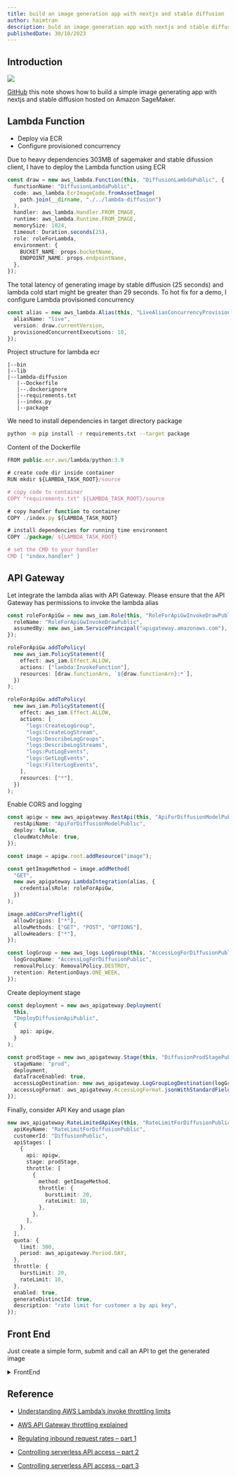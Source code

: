 ```yaml
---
title: build an image generation app with nextjs and stable diffusion
author: haimtran
description: buld an image generation app with nextjs and stable diffusion
publishedDate: 30/10/2023
---
```


## Introduction

<img src="./assets/arch.png">

[GitHub](https://github.com/cdk-entest/next-stable-diffusion/tree/main) this note shows how to build a simple image generating app with nextjs and stable diffusion hosted on Amazon SageMaker.

## Lambda Function

- Deploy via ECR
- Configure provisioned concurrency

Due to heavy dependencies 303MB of sagemaker and stable difussion client, I have to deploy the Lambda function using ECR

```ts
const draw = new aws_lambda.Function(this, "DiffusionLambdaPublic", {
  functionName: "DiffusionLambdaPublic",
  code: aws_lambda.EcrImageCode.fromAssetImage(
    path.join(__dirname, "./../lambda-diffusion")
  ),
  handler: aws_lambda.Handler.FROM_IMAGE,
  runtime: aws_lambda.Runtime.FROM_IMAGE,
  memorySize: 1024,
  timeout: Duration.seconds(25),
  role: roleForLambda,
  environment: {
    BUCKET_NAME: props.bucketName,
    ENDPOINT_NAME: props.endpointName,
  },
});
```

The total latency of generating image by stable diffusion (25 seconds) and lambda cold start might be greater than 29 seconds. To hot fix for a demo, I configure Lambda provisioned concurrency

```ts
const alias = new aws_lambda.Alias(this, "LiveAliasConcurrencyProvisioned", {
  aliasName: "live",
  version: draw.currentVersion,
  provisionedConcurrentExecutions: 10,
});
```

Project structure for lambda ecr

```
|--bin
|--lib
|--lambda-diffusion
   |--Dockerfile
   |--.dockerignore
   |--requirements.txt
   |--index.py
   |--package
```

We need to install dependencies in target directory package

```bash
python -m pip install -r requirements.txt --target package
```

Content of the Dockerfile

```ts
FROM public.ecr.aws/lambda/python:3.9

# create code dir inside container
RUN mkdir ${LAMBDA_TASK_ROOT}/source

# copy code to container
COPY "requirements.txt" ${LAMBDA_TASK_ROOT}/source

# copy handler function to container
COPY ./index.py ${LAMBDA_TASK_ROOT}

# install dependencies for running time environment
COPY ./package/ ${LAMBDA_TASK_ROOT}

# set the CMD to your handler
CMD [ "index.handler" ]
```

## API Gateway

Let integrate the lambda alias with API Gateway. Please ensure that the API Gateway has permissions to invoke the lambda alias

```ts
const roleForApiGw = new aws_iam.Role(this, "RoleForApiGwInvokeDrawPublic", {
  roleName: "RoleForApiGwInvokeDrawPublic",
  assumedBy: new aws_iam.ServicePrincipal("apigateway.amazonaws.com"),
});

roleForApiGw.addToPolicy(
  new aws_iam.PolicyStatement({
    effect: aws_iam.Effect.ALLOW,
    actions: ["lambda:InvokeFunction"],
    resources: [draw.functionArn, `${draw.functionArn}:*`],
  })
);

roleForApiGw.addToPolicy(
  new aws_iam.PolicyStatement({
    effect: aws_iam.Effect.ALLOW,
    actions: [
      "logs:CreateLogGroup",
      "logs:CreateLogStream",
      "logs:DescribeLogGroups",
      "logs:DescribeLogStreams",
      "logs:PutLogEvents",
      "logs:GetLogEvents",
      "logs:FilterLogEvents",
    ],
    resources: ["*"],
  })
);
```

Enable CORS and logging

```ts
const apigw = new aws_apigateway.RestApi(this, "ApiForDiffusionModelPublic", {
  restApiName: "ApiForDiffusionModelPublic",
  deploy: false,
  cloudWatchRole: true,
});

const image = apigw.root.addResource("image");

const getImageMethod = image.addMethod(
  "GET",
  new aws_apigateway.LambdaIntegration(alias, {
    credentialsRole: roleForApiGw,
  })
);

image.addCorsPreflight({
  allowOrigins: ["*"],
  allowMethods: ["GET", "POST", "OPTIONS"],
  allowHeaders: ["*"],
});

const logGroup = new aws_logs.LogGroup(this, "AccessLogForDiffusionPublic", {
  logGroupName: "AccessLogForDiffusionPublic",
  removalPolicy: RemovalPolicy.DESTROY,
  retention: RetentionDays.ONE_WEEK,
});
```

Create deployment stage

```ts
const deployment = new aws_apigateway.Deployment(
  this,
  "DeployDiffusionApiPublic",
  {
    api: apigw,
  }
);

const prodStage = new aws_apigateway.Stage(this, "DiffusionProdStagePublic", {
  stageName: "prod",
  deployment,
  dataTraceEnabled: true,
  accessLogDestination: new aws_apigateway.LogGroupLogDestination(logGroup),
  accessLogFormat: aws_apigateway.AccessLogFormat.jsonWithStandardFields(),
});
```

Finally, consider API Key and usage plan

```ts
new aws_apigateway.RateLimitedApiKey(this, "RateLimitForDiffusionPublic", {
  apiKeyName: "RateLimitForDiffusionPublic",
  customerId: "DiffusionPublic",
  apiStages: [
    {
      api: apigw,
      stage: prodStage,
      throttle: [
        {
          method: getImageMethod,
          throttle: {
            burstLimit: 20,
            rateLimit: 10,
          },
        },
      ],
    },
  ],
  quota: {
    limit: 300,
    period: aws_apigateway.Period.DAY,
  },
  throttle: {
    burstLimit: 20,
    rateLimit: 10,
  },
  enabled: true,
  generateDistinctId: true,
  description: "rate limit for customer a by api key",
});
```

## Front End

Just create a simple form, submit and call an API to get the generated image

<details>
<summary>FrontEnd</summary>

```ts
"use client";

import axios from "axios";
import { useEffect, useState } from "react";
import { config } from "@/config";

const HomePage = () => {
  const [url, setUrl] = useState<string | null>(null);
  const [modal, setModal] = useState<Boolean>(false);
  const [counter, setCounter] = useState<Number>(25);

  const generateImage = async (prompt: string) => {
    // const token = localStorage.getItem("IdToken");

    try {
      const { data, status } = await axios.get(config.API_DIFFUSION, {
        // headers: {
        //   Authorization: `Bearer ${token}`,
        //   "Content-Type": "application/json",
        // },
        params: {
          prompt: prompt,
        },
      });

      console.log(data);

      setUrl(data.url);
    } catch (error) {
      console.log(error);
    }

    setModal(false);
  };

  const timer = () => {
    var timeleft = 25;
    var downloadTimer = setInterval(function () {
      if (timeleft <= 0) {
        clearInterval(downloadTimer);
      } else {
      }

      setCounter(timeleft);

      timeleft -= 1;
    }, 1000);
  };

  useEffect(() => {}, [url, modal]);

  useEffect(() => {}, [counter]);

  return (
    <div className="min-h-screen dark:bg-slate-800">
      <div className="mx-auto max-w-3xl dark:bg-slate-800 dark:text-white px-10">
        <div className="mb-5">
          <textarea
            id="prompt"
            name="prompt"
            rows={2}
            placeholder="describe an image you want..."
            className="p-2.5 w-full text-gray-900 bg-slate-200  rounded-lg border border-gray-300 focus:border-2 focus:ring-blue-500 focus:border-blue-500 dark:bg-gray-700 dark:border-gray-600 dark:placeholder-gray-400 dark:text-white dark:focus:ring-blue-500 dark:focus:border-blue-500 my-5 outline-none focus:outline-none"
          ></textarea>
          <button
            className="bg-orange-400 px-10 py-3 rounded-sm"
            onClick={async () => {
              let prompt = (
                document.getElementById("prompt") as HTMLInputElement
              ).value;

              if (prompt === "") {
                prompt = "a big house";
              }

              setUrl(null);
              setCounter(25);
              setModal(true);
              timer();
              await generateImage(prompt);
            }}
          >
            Submit
          </button>
        </div>
        {url ? (
          <div>
            <img src={url} alt="test"></img>
          </div>
        ) : (
          ""
        )}

        {modal === true ? (
          <div
            className="fixed top-0 bottom-0 left-0 right-0 bg-slate-500 bg-opacity-70"
            id="modal"
          >
            <div className="mx-auto max-w-3xl sm:p-10 p-5">
              <div className="justify-center items-center flex bg-white py-20 px-10 rounded-lg relative">
                <h1 className="text-black" id="countdown">
                  Please wait {String(counter)} for generating your image
                </h1>
              </div>
            </div>
          </div>
        ) : (
          ""
        )}
      </div>
    </div>
  );
};
export default HomePage;
```

</details>

## Reference

- [Understanding AWS Lambda’s invoke throttling limits](https://aws.amazon.com/blogs/compute/understanding-aws-lambdas-invoke-throttle-limits/)

- [AWS API Gateway throttling explained](https://xebia.com/blog/aws-api-gateway-throttling-explained/)

- [Regulating inbound request rates – part 1](https://aws.amazon.com/blogs/compute/building-well-architected-serverless-applications-regulating-inbound-request-rates-part-1/)

- [Controlling serverless API access – part 2](https://aws.amazon.com/blogs/compute/building-well-architected-serverless-applications-controlling-serverless-api-access-part-2/)

- [Controlling serverless API access – part 3](https://aws.amazon.com/blogs/compute/building-well-architected-serverless-applications-controlling-serverless-api-access-part-3/)
